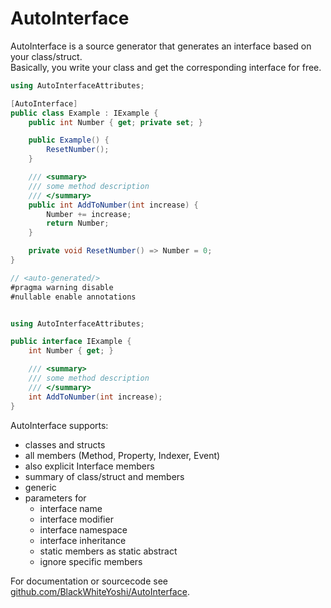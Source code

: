 ﻿# AutoInterface

AutoInterface is a source generator that generates an interface based on your class/struct.  
Basically, you write your class and get the corresponding interface for free.

```csharp
using AutoInterfaceAttributes;

[AutoInterface]
public class Example : IExample {
    public int Number { get; private set; }

    public Example() {
        ResetNumber();
    }

    /// <summary>
    /// some method description
    /// </summary>
    public int AddToNumber(int increase) {
        Number += increase;
        return Number;
    }

    private void ResetNumber() => Number = 0;
}
```

```csharp
// <auto-generated/>
#pragma warning disable
#nullable enable annotations


using AutoInterfaceAttributes;

public interface IExample {
    int Number { get; }

    /// <summary>
    /// some method description
    /// </summary>
    int AddToNumber(int increase);
}
```

AutoInterface supports:

- classes and structs
- all members (Method, Property, Indexer, Event)
- also explicit Interface members
- summary of class/struct and members
- generic
- parameters for
  * interface name
  * interface modifier
  * interface namespace
  * interface inheritance
  * static members as static abstract
  * ignore specific members

For documentation or sourcecode see [github.com/BlackWhiteYoshi/AutoInterface](https://github.com/BlackWhiteYoshi/AutoInterface).
